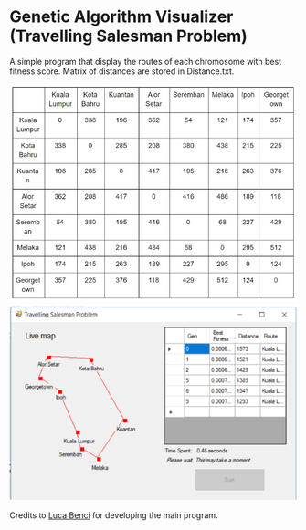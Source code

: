 # Genetic Algorithm Visualizer (Travelling Salesman Problem)
A simple program that display the routes of each chromosome with best fitness score. Matrix of distances are stored in Distance.txt.

![Distance matrix](https://github.com/mevCJ/Genetic-Algorithm-Visualizer/blob/master/Graph_t/Distance%20Matrix.jpg "Distance Matrix")
![Screenshot](https://github.com/mevCJ/Genetic-Algorithm-Visualizer/blob/master/Graph_t/Ss.png "Screenshot")

Credits to [Luca Benci](https://github.com/7lb/TSP) for developing the main program.

